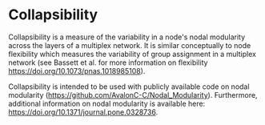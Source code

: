 # Collapsibility
Collapsibility is a measure of the variability in a node's nodal modularity across the layers of a multiplex network. It is similar conceptually to node flexibility which measures the variability of group assignment in a multiplex network (see Bassett et al. for more information on flexibility https://doi.org/10.1073/pnas.1018985108). 

Collapsibility is intended to be used with publicly available code on nodal modularity (https://github.com/AvalonC-C/Nodal_Modularity). Furthermore, additional information on nodal modularity is available here: https://doi.org/10.1371/journal.pone.0328736. 
